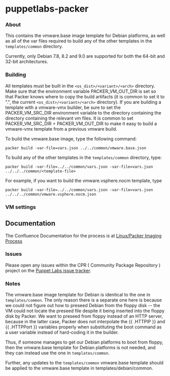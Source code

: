 # puppetlabs-packer

### About

This contains the vmware.base image template for Debian platforms, as well as all of the var files
required to build any of the other templates in the `templates/common` directory.

Currently, only Debian 7.8, 8.2 and 9.0 are supported for both the 64-bit and 32-bit architectures.

### Building

All templates must be built in the `<os_dist>/<variant>/<arch>` directory. Make sure that the environment variable PACKER\_VM\_OUT\_DIR is set so that Packer knows where to copy the build artifacts (it is common to set it to ".", the current `<os_dist>/<variant>/<arch>` directory). If you are building a template with a vmware-vmx builder, be sure to set the PACKER\_VM\_SRC\_DIR environment variable to the directory containing the directory containing the relevant vm files. It is common to set PACKER\_VM\_SRC\_DIR = PACKER\_VM\_OUT\_DIR to make it easy to build a vmware-vmx template from a previous vmware build.

To build the vmware.base image, type the following command:
```
packer build -var-file=vars.json ../../common/vmware.base.json
```

To build any of the other templates in the `templates/common` directory, type:
```
packer build -var-file=../../common/vars.json -var-file=vars.json ../../../common/<template-file>
```

For example, if you want to build the vmware.vsphere.nocm template, type
```
packer build -var-file=../../common/vars.json -var-file=vars.json ../../../common/vmware.vsphere.nocm.json
```

### VM settings


## Documentation

The Confluence Documentation for the process is at [Linux/Packer Imaging Process](https://confluence.puppetlabs.com/display/SRE/Linux+Image+Packer+Generation)

### Issues

Please open any issues within the CPR ( Community Package Repository ) project on the [Puppet Labs issue tracker](https://tickets.puppetlabs.com/browse/CPR).

### Notes
The vmware.base image template for Debian is identical to the one in `templates/common`. The only reason there is a separate one here is because we could not figure out how to preseed Debian from the floppy disk -- the VM could not locate the preseed file despite it being inserted into the floppy disk by Packer. We want to preseed from floppy instead of an HTTP server, because in the latter case, Packer does not interpolate the {{ .HTTPIP }} and {{ .HTTPPort }} variables properly when substituting the boot command as a user variable instead of hard-coding it in the builder.

Thus, if someone manages to get our Debian platforms to boot from floppy, then the vmware.base template for Debian platforms is not needed, and they can instead use the one in `templates/common`.

Further, any updates to the `templates/common` vmware.base template should be applied to the vmware.base template in templates/debian/common.
